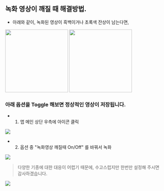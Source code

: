 ## 녹화 영상이 깨질 때 해결방법.
- 아래와 같이, 녹화된 영상이 흑백이거나 초록색 잔상이 남는다면,
<img src="https://user-images.githubusercontent.com/61589832/158958740-caf406d3-a0b6-4a47-8a78-2a7f0d569d2d.jpg" width="200" />  
<img src="https://user-images.githubusercontent.com/61589832/158958745-46495090-47b7-4717-bbff-765fb2f6b57e.jpg" width="200" />  

### 아래 옵션을 Toggle 해보면 정상적인 영상이 저장됩니다.
* 1. 앱 메인 상단 우측에 아이콘 클릭
<img src="https://user-images.githubusercontent.com/61589832/158959628-d7d301a4-f0d5-4c8b-a7b6-586f431340dc.png" />  

* 2. 옵션 중 "녹화영상 깨질때 On/Off" 를 바꿔서 녹화
<img src="https://user-images.githubusercontent.com/61589832/152135605-bee40d02-f8b5-4ec1-b1bc-9f7150b144de.png" />

> 다양한 기종에 대한 대응이 어렵기 때문에, 수고스럽지만 한번만 설정해 주시면 감사하겠습니다.
<img src="https://user-images.githubusercontent.com/61589832/158960099-6b237288-ae02-4a74-b0a5-06d6beda8072.gif" />
